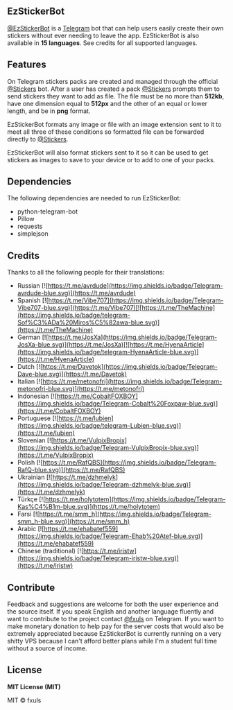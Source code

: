 ## EzStickerBot

[@EzStickerBot](https://t.me/EzStickerBot) is a [Telegram](https://telegram.org) bot that can help users easily create their own stickers without ever needing to leave the app. EzStickerBot is also available in **__15 languages__**. See credits for all supported languages.

## Features
On Telegram stickers packs are created and managed through the official [@Stickers](https://t.me/Stickers) bot. After a user has created a pack [@Stickers](https://t.me/Stickers) prompts them to send stickers they want to add as file. The file must be no more than **512kb**, have one dimension equal to **512px** and the other of an equal or lower length, and be in **png** format.

EzStickerBot formats any image or file with an image extension sent to it to meet all three of these conditions so formatted file can be forwarded directly to [@Stickers](https://t.me/Stickers).

EzStickerBot will also format stickers sent to it so it can be used to get stickers as images to save to your device or to add to one of your packs.

## Dependencies
The following dependencies are needed to run EzStickerBot:
- python-telegram-bot
- Pillow
- requests
- simplejson

## Credits
Thanks to all the following people for their translations:
- Russian [![https://t.me/avrdude](https://img.shields.io/badge/Telegram-avrdude-blue.svg)](https://t.me/avrdude)
- Spanish [![https://t.me/Vibe707](https://img.shields.io/badge/Telegram-Vibe707-blue.svg)](https://t.me/Vibe707)[![https://t.me/TheMachine](https://img.shields.io/badge/telegram-Sof%C3%ADa%20Miros%C5%82awa-blue.svg)](https://t.me/TheMachine)
- German [![https://t.me/JosXa](https://img.shields.io/badge/Telegram-JosXa-blue.svg)](https://t.me/JosXa)[![https://t.me/HyenaArticle](https://img.shields.io/badge/telegram-HyenaArticle-blue.svg)](https://t.me/HyenaArticle)
- Dutch [![https://t.me/Davetok](https://img.shields.io/badge/Telegram-Dave-blue.svg)](https://t.me/Davetok)
- Italian [![https://t.me/metonofri](https://img.shields.io/badge/Telegram-metonofri-blue.svg)](https://t.me/metonofri)
- Indonesian [![https://t.me/CobaltFOXBOY](https://img.shields.io/badge/Telegram-Cobalt%20Foxpaw-blue.svg)](https://t.me/CobaltFOXBOY)
- Portuguese [![https://t.me/lubien](https://img.shields.io/badge/telegram-Lubien-blue.svg)](https://t.me/lubien)
- Slovenian [![https://t.me/VulpixBropix](https://img.shields.io/badge/Telegram-VulpixBropix-blue.svg)](https://t.me/VulpixBropix)
- Polish [![https://t.me/RafQBS](https://img.shields.io/badge/Telegram-RafQ-blue.svg)](https://t.me/RafQBS)
- Ukrainian [![https://t.me/dzhmelyk](https://img.shields.io/badge/Telegram-dzhmelyk-blue.svg)](https://t.me/dzhmelyk)
- Türkçe [![https://t.me/holytotem](https://img.shields.io/badge/Telegram-Kas%C4%B1m-blue.svg)](https://t.me/holytotem)
- Farsi [![https://t.me/smm_h](https://img.shields.io/badge/Telegram-smm_h-blue.svg)](https://t.me/smm_h)
- Arabic [![https://t.me/ehabatef559](https://img.shields.io/badge/Telegram-Ehab%20Atef-blue.svg)](https://t.me/ehabatef559)
- Chinese (traditional) [![https://t.me/iristw](https://img.shields.io/badge/Telegram-iristw-blue.svg)](https://t.me/iristw)

## Contribute
Feedback and suggestions are welcome for both the user experience and the source itself. If you speak English and another language fluently and want to contribute to the project contact [@fxuls](https://t.me/fxuls) on Telegram. If you want to make monetary donation to help pay for the server costs that would also be extremely appreciated because EzStickerBot is currently running on a very shitty VPS because I can't afford better plans while I'm a student full time without a source of income.


## License
**MIT License (MIT)**

MIT © fxuls
